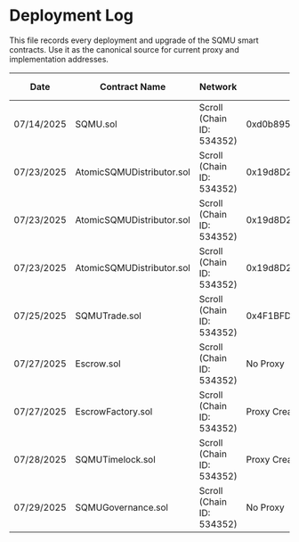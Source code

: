 # Deployment Log

This file records every deployment and upgrade of the SQMU smart contracts. Use it as the canonical source for current proxy and implementation addresses.

| Date | Contract Name | Network | Proxy Address | Implementation Address | ABI Version | URLs |
| ---- | --------------- | --------- | ------------- | ---------------------- | ----------- | ---- |
| 07/14/2025 | SQMU.sol | Scroll (Chain ID: 534352)| 0xd0b895e975f24045e43d788d42BD938b78666EC8 | 0x3e1F22083D2148c386fBf1329508D003149C5032 | Version 1 | https://scrollscan.com/address/0xd0b895e975f24045e43d788d42bd938b78666ec8 , https://scrollscan.com/address/0x3e1F22083D2148c386fBf1329508D003149C5032 |
| 07/23/2025 | AtomicSQMUDistributor.sol | Scroll (Chain ID: 534352) | 0x19d8D25DD4C85264B2AC502D66aEE113955b8A07 | 0xfFcd5195b4a6474dcb9F7b1B69BB592712e94C0a | Version 1 | https://scrollscan.com/address/0x19d8D25DD4C85264B2AC502D66aEE113955b8A07 , https://scrollscan.com/address/0xfFcd5195b4a6474dcb9F7b1B69BB592712e94C0a |
| 07/23/2025 | AtomicSQMUDistributor.sol | Scroll (Chain ID: 534352) | 0x19d8D25DD4C85264B2AC502D66aEE113955b8A07 | 0x5904b7c3f67be7cbe41582cc46b9082884d7abe5 | Version 2 | https://scrollscan.com/address/0x19d8D25DD4C85264B2AC502D66aEE113955b8A07 , https://scrollscan.com/address/0x5904b7c3f67be7cbe41582cc46b9082884d7abe5 |
| 07/23/2025 | AtomicSQMUDistributor.sol | Scroll (Chain ID: 534352) | 0x19d8D25DD4C85264B2AC502D66aEE113955b8A07 | 0x78ac6727ab888d8a2195ec53963b1f90d9f0076d | Version 3 | https://scrollscan.com/address/0x19d8D25DD4C85264B2AC502D66aEE113955b8A07 , https://scrollscan.com/address/0x78ac6727ab888d8a2195ec53963b1f90d9f0076d |
| 07/25/2025 | SQMUTrade.sol | Scroll (Chain ID: 534352) | 0x4F1BFDC7EBba77e7ec76C6AEbE81C0e84d28470B | 0x226691B391a0e092056F69CbC24a99dec63150ab | Version 1 | https://scrollscan.com/address/0x4F1BFDC7EBba77e7ec76C6AEbE81C0e84d28470B , https://scrollscan.com/address/0x226691B391a0e092056F69CbC24a99dec63150ab |
| 07/27/2025 | Escrow.sol | Scroll (Chain ID: 534352) | No Proxy| 0x17E17099d857cDa91341d9D180bf310440B4f7A4 | Version 1 | https://scrollscan.com/address/ProxyCreationFailed , https://scrollscan.com/address/0x17E17099d857cDa91341d9D180bf310440B4f7A4 |
| 07/27/2025 | EscrowFactory.sol | Scroll (Chain ID: 534352) | Proxy Creation Failed | 0xCC562e273c53366C14AD8B3C9b6D0E5F02B77e21 | Version 1 | https://scrollscan.com/address/ProxyCreationFailed , https://scrollscan.com/address/0xCC562e273c53366C14AD8B3C9b6D0E5F02B77e21|
| 07/28/2025 | SQMUTimelock.sol | Scroll (Chain ID: 534352) | Proxy Creation Failed | 0x5471E09c5eE5244291dA4a9acAac6F47BfEdC70C | Version 1 | https://scrollscan.com/address/ProxyCreationFailed , https://scrollscan.com/address/0x5471E09c5eE5244291dA4a9acAac6F47BfEdC70C |
| 07/29/2025 | SQMUGovernance.sol | Scroll (Chain ID: 534352) | No Proxy | 0x2FA5A04A4ffCe8658AA4d334fC7109C39cEDf6Fc | Version 1 | https://scrollscan.com/address/NoProxy , https://scrollscan.com/address/0x2FA5A04A4ffCe8658AA4d334fC7109C39cEDf6Fc |
